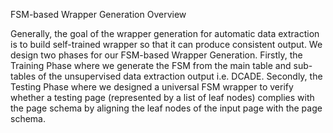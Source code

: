 FSM-based Wrapper Generation Overview

Generally, the goal of the wrapper generation for automatic data extraction is to build self-trained wrapper so that it can produce consistent output. We design two phases for our FSM-based Wrapper Generation. Firstly, the Training Phase where we generate the FSM from the main table and sub-tables of the unsupervised data extraction output i.e. DCADE. Secondly, the Testing Phase where we designed a universal FSM wrapper to verify whether a testing page (represented by a list of leaf nodes) complies with the page schema by aligning the leaf nodes of the input page with the page schema.
